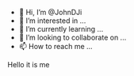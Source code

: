 - 👋 Hi, I’m @JohnDJi
- 👀 I’m interested in ...
- 🌱 I’m currently learning ...
- 💞️ I’m looking to collaborate on ...
- 📫 How to reach me ...

<!---
JohnDJi/JohnDJi is a ✨ special ✨ repository because its `README.md` (this file) appears on your GitHub profile.
You can click the Preview link to take a look at your changes.
--->Hello it is me 

